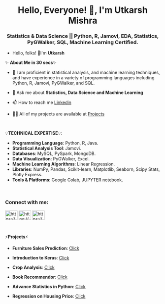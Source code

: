 <h1 align="center">Hello, Everyone! 👋, I'm Utkarsh Mishra</h1>
<h3 align="center">Statistics & Data Science || Python, R, Jamovi, EDA, Statistics, PyGWalker, SQL, Machine Learning Certified.</h3>


 
- Hello, folks! 👋I'm **Utkarsh**

✨ **About Me in 30 secs**✨


- 👀  I am proficient in statistical analysis, and machine learning techniques, and have experience in a variety of programming languages including Python, R, Jamovi, PyGWalker, and SQL.

- 💬 Ask me about **Statistics, Data Science and Machine Learning**

- 📫 How to reach me [Linkedin](https://www.linkedin.com/in/utkarsh-mishra-1aa340227)

- 👨‍💻 All of my projects are available at [Projects](https://github.com/Utkarshmishra2k2)


 
<p>&nbsp;</p>


💡**TECHNICAL EXPERTISE**💡:

-  **Programming Language**: Python, R, Java.
-  **Statistical Analysis Tool**: Jamovi.
-  **Databases**: MySQL, PySpark, MongoDB. 
-  **Data Visualization**: PyGWalker, Excel.
-  **Machine Learning Algorithms**: Linear Regression.
-  **Libraries**: NumPy, Pandas, Scikit-learn, Matplotlib, Seaborn, Scipy Stats, Plotly Express.
-  **Tools & Platforms**: Google Colab, JUPYTER notebook.


 
<p>&nbsp;</p>


<h3 align="left">Connect with me:</h3>
<p align="left">
<a href="https://www.linkedin.com/in/utkarsh-mishra-1aa340227" target="blank"><img align="center" src="https://raw.githubusercontent.com/rahuldkjain/github-profile-readme-generator/master/src/images/icons/Social/linked-in-alt.svg" alt="https://www.linkedin.com/in/utkarsh-mishra-1aa340227" height="30" width="40" /></a>
<a href="https://www.kaggle.com/utkarshmishra2k2" target="blank"><img align="center" src="https://raw.githubusercontent.com/rahuldkjain/github-profile-readme-generator/master/src/images/icons/Social/kaggle.svg" alt="https://www.kaggle.com/utkarshmishra2k2" height="30" width="40" /></a>
<a href="https://www.hackerrank.com/utkarshmishra2k2" target="blank"><img align="center" src="https://raw.githubusercontent.com/rahuldkjain/github-profile-readme-generator/master/src/images/icons/Social/hackerrank.svg" alt="https://www.hackerrank.com/utkarshmishra2k2" height="30" width="40" /></a>
</p>
<p>&nbsp;</p>



⚡**Projects**⚡

-  **Furniture Sales Prediction**: [Click](https://github.com/Utkarshmishra2k2/Furniture-Sales-Prediction)

-  **Introduction to Keras**: [Click](https://github.com/Utkarshmishra2k2/Keras)
  
-  **Crop Analysis**: [Click](https://github.com/Utkarshmishra2k2/Crop-Analysis)

-  **Book Recommendor**: [Click](https://github.com/Utkarshmishra2k2/Book-Recommender)

-  **Advance Statistics in Python**: [Click](https://github.com/Utkarshmishra2k2/Advance-Statistics-in-Python)

-  **Regression on Housing Price**: [Click](https://github.com/Utkarshmishra2k2/Regression-On-House-Pricing-)
                                                                                                                    
 
<p>&nbsp;</p>
